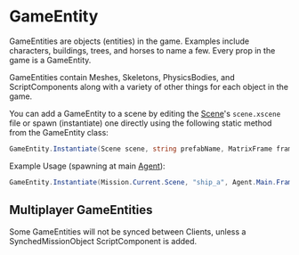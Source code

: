 # GameEntity

GameEntities are objects \(entities\) in the game. Examples include characters, buildings, trees, and horses to name a few. Every prop in the game is a GameEntity.

GameEntities contain Meshes, Skeletons, PhysicsBodies, and ScriptComponents along with a variety of other things for each object in the game.

You can add a GameEntity to a scene by editing the [Scene](https://github.com/Bannerlord-Modding/Documentation/tree/e1750735f93f2bf8930a82342deb76c028938da5/_csharp-api/_xmldocs/scene.md)'s `scene.xscene` file or spawn \(instantiate\) one directly using the following static method from the GameEntity class:

```csharp
GameEntity.Instantiate(Scene scene, string prefabName, MatrixFrame frame)
```

Example Usage \(spawning at main [Agent](https://github.com/Bannerlord-Modding/Documentation/tree/e1750735f93f2bf8930a82342deb76c028938da5/_csharp-api/engine/agent.md)\):

```csharp
GameEntity.Instantiate(Mission.Current.Scene, "ship_a", Agent.Main.Frame)
```

## Multiplayer GameEntities

Some GameEntities will not be synced between Clients, unless a SynchedMissionObject ScriptComponent is added.


